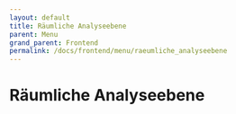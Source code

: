 ```yaml
---
layout: default
title: Räumliche Analyseebene
parent: Menu
grand_parent: Frontend
permalink: /docs/frontend/menu/raeumliche_analyseebene
---
```


# Räumliche Analyseebene
